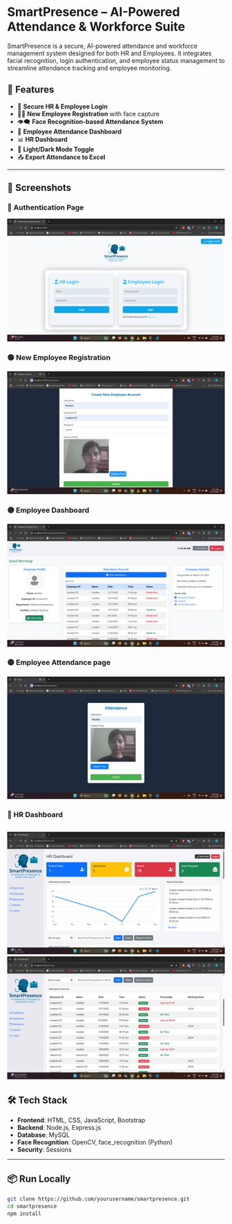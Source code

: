 # SmartPresence – AI-Powered Attendance & Workforce Suite 

SmartPresence is a secure, AI-powered attendance and workforce management system designed for both HR and Employees. It integrates facial recognition, login authentication, and employee status management to streamline attendance tracking and employee monitoring.

## 🚀 Features

- 🔐 **Secure HR & Employee Login**
- 🧑‍💼 **New Employee Registration** with face capture
- 👁️‍🗨️ **Face Recognition-based Attendance System**
- 📅 **Employee Attendance Dashboard**
- 📊 **HR Dashboard** 
- 🌙 **Light/Dark Mode Toggle**
- 📤 **Export Attendance to Excel**

---

## 📸 Screenshots

### 🔵 Authentication Page
![Authentication](screenshots/Screenshot_1.png)

### 🟢 New Employee Registration
![Registration](screenshots/Screenshot_2.png)

### 🟣 Employee Dashboard
![Employee Dashboard](screenshots/Screenshot_3.png)

### 🟡 Employee Attendance page
![Attendance](screenshots/Screenshot_4.png)

### 🔴 HR Dashboard
![HR Dashboard](screenshots/Screenshot_5.png)
![Attendance Detail](screenshots/Screenshot_6.png)
---

## 🛠️ Tech Stack

- **Frontend**: HTML, CSS, JavaScript, Bootstrap
- **Backend**: Node.js, Express.js
- **Database**: MySQL
- **Face Recognition**: OpenCV, face_recognition (Python)
- **Security**: Sessions

---

## 📦 Run Locally

```bash
git clone https://github.com/yourusername/smartpresence.git
cd smartpresence
npm install
